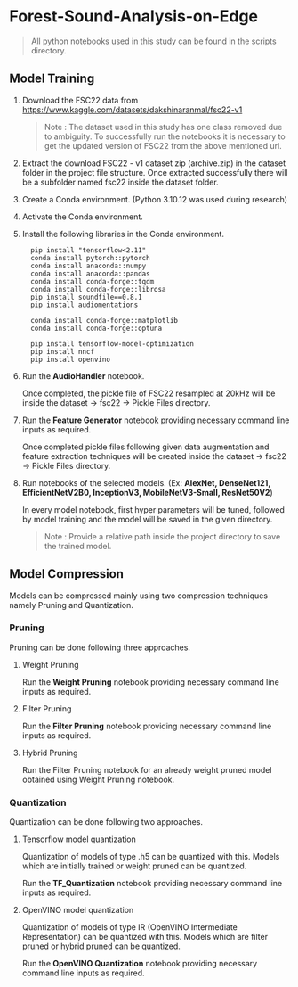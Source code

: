 # Forest-Sound-Analysis-on-Edge

> All python notebooks used in this study can be found in the scripts directory.

## Model Training

1.  Download the FSC22 data from https://www.kaggle.com/datasets/dakshinaranmal/fsc22-v1

     > Note : The dataset used in this study has one class removed due to ambiguity. To successfully run the notebooks it is necessary to get the updated version of FSC22 from the above mentioned url.

2.  Extract the download FSC22 - v1 dataset zip (archive.zip) in the dataset folder in the project file structure. Once extracted successfully there will be a subfolder named fsc22 inside the dataset folder.

3.  Create a Conda environment. (Python 3.10.12 was used during research)

4.  Activate the Conda environment.

5.  Install the following libraries in the Conda environment.

          pip install "tensorflow<2.11"
          conda install pytorch::pytorch
          conda install anaconda::numpy
          conda install anaconda::pandas
          conda install conda-forge::tqdm
          conda install conda-forge::librosa
          pip install soundfile==0.8.1
          pip install audiomentations
          
          conda install conda-forge::matplotlib
          conda install conda-forge::optuna
          
          pip install tensorflow-model-optimization
          pip install nncf
          pip install openvino

7.  Run the **AudioHandler** notebook.

    Once completed, the pickle file of FSC22 resampled at 20kHz will be inside the dataset -\> fsc22 -\> Pickle Files directory.

9.  Run the **Feature Generator** notebook providing necessary command line inputs as required.
   
    Once completed pickle files following given data augmentation and feature extraction techniques will be created inside the dataset -\> fsc22 -\> Pickle Files directory.

8.  Run notebooks of the selected models. (Ex: **AlexNet, DenseNet121, EfficientNetV2B0, InceptionV3, MobileNetV3-Small, ResNet50V2**)
  
    In every model notebook, first hyper parameters will be tuned, followed by model training and the model will be saved in the given directory.

       > Note : Provide a relative path inside the project directory to save the trained model.

## Model Compression

Models can be compressed mainly using two compression techniques namely Pruning and Quantization.

### Pruning

Pruning can be done following three approaches.

1.  Weight Pruning

      Run the **Weight Pruning** notebook providing necessary command line inputs as required.

2.  Filter Pruning

      Run the **Filter Pruning** notebook providing necessary command line inputs as required.

3.  Hybrid Pruning

      Run the Filter Pruning notebook for an already weight pruned model obtained using Weight Pruning notebook.

### Quantization

Quantization can be done following two approaches.

1.  Tensorflow model quantization

      Quantization of models of type .h5 can be quantized with this. Models which are initially trained or weight pruned can be quantized.
      
      Run the **TF_Quantization** notebook providing necessary command line inputs as required.

2.  OpenVINO model quantization

      Quantization of models of type IR (OpenVINO Intermediate Representation) can be quantized with this. Models which are filter pruned or hybrid pruned can be quantized.
      
      Run the **OpenVINO Quantization** notebook providing necessary command line inputs as required.

